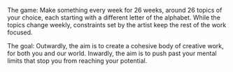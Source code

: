 The game: 
Make something every week for 26 weeks, around 26 topics of your choice, each starting with a different letter of the alphabet.  While the topics change weekly, constraints set by the artist keep the rest of the work focused. 

The goal:
Outwardly, the aim is to create a cohesive body of creative work, for both you and our world.
Inwardly, the aim is to push past your mental limits that stop you from reaching your potential.






